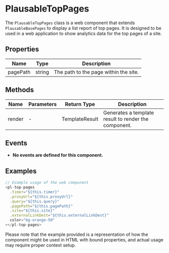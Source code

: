 # PlausableTopPages

The `PlausableTopPages` class is a web component that extends `PlausableBasePages` to display a list report of top pages. It is designed to be used in a web application to show analytics data for the top pages of a site.

## Properties

| Name              | Type   | Description                                       |
|-------------------|--------|---------------------------------------------------|
| pagePath          | string | The path to the page within the site.             |

## Methods

| Name    | Parameters | Return Type | Description |
|---------|------------|-------------|-------------|
| render  | -          | TemplateResult | Generates a template result to render the component. |

## Events

- **No events are defined for this component.**

## Examples

```typescript
// Example usage of the web component
<pl-top-pages
  .timer="${this.timer}"
  .proxyUrl="${this.proxyUrl}"
  .query="${this.query}"
  .pagePath="${this.pagePath}"
  .site="${this.site}"
  .externalLinkDest="${this.externalLinkDest}"
  color="bg-orange-50"
></pl-top-pages>
```

Please note that the example provided is a representation of how the component might be used in HTML with bound properties, and actual usage may require proper context setup.